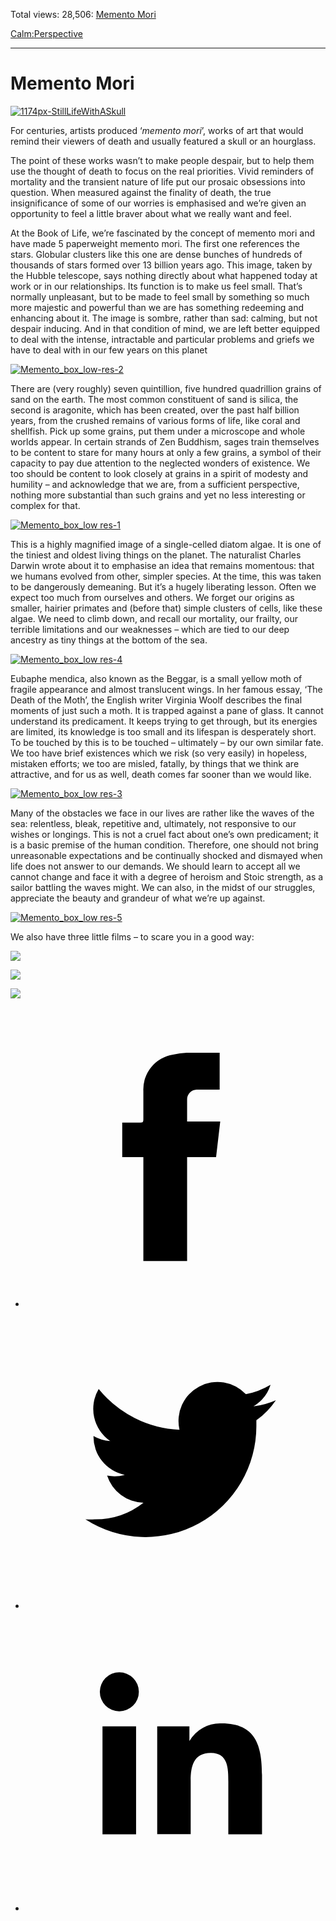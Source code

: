 Total views: 28,506: [Memento Mori](https://www.theschooloflife.com/thebookoflife/memento-mori/)

[Calm:](https://www.theschooloflife.com/thebookoflife/category/calm/)[Perspective](https://www.theschooloflife.com/thebookoflife/category/calm/perspective/)

* * *

# Memento Mori
<style>
						.alignnone {
  display: block;
  margin-left: auto;
  margin-right: auto;
  align: center:
}

.addtoany_share_save_container {
display:none;
}

.wp-block-image {
		display: block;
  margin-left: auto;
  margin-right: auto;
  width: 50%;
}

.aligncenter {
display: block;
  margin-left: auto;
  margin-right: auto;
  align: center:
}

@media only screen and (max-width: 500px) {
  .wp-block-image {
		display: block;
  margin-left: auto;
  margin-right: auto;
  width: 100%;
} }

h1 {max-width: 600px !important;
}
.s18-single-post .content-area .site-main article .post-cat-header-display + .old-wrapper p {
    font-size: 1.200em
}
						</style>

[![1174px-StillLifeWithASkull](https://www.theschooloflife.com/thebookoflife/wp-content/uploads/2014/12/1174px-StillLifeWithASkull.jpg)](http://www.thebookoflife.org/wp-content/uploads/2014/12/1174px-StillLifeWithASkull.jpg)

For centuries, artists produced ‘_memento mori_’, works of art that would remind their viewers of death and usually featured a skull or an hourglass.

The point of these works wasn’t to make people despair, but to help them use the thought of death to focus on the real priorities. Vivid reminders of mortality and the transient nature of life put our prosaic obsessions into question. When measured against the finality of death, the true insignificance of some of our worries is emphasised and we’re given an opportunity to feel a little braver about what we really want and feel.

At the Book of Life, we’re fascinated by the concept of memento mori and have made 5 paperweight memento mori. The first one references the stars.&nbsp;Globular clusters like this one are dense bunches of hundreds of thousands of stars formed over 13 billion years ago. This image, taken by the Hubble telescope, says nothing directly about what happened today at work or in our relationships. Its function is to make us feel small. That’s normally unpleasant, but to be made to feel small by something so much more majestic and powerful than we are has something redeeming and enhancing about it. The image is sombre, rather than sad: calming, but not despair inducing. And in that condition of mind, we are left better equipped to deal with the intense, intractable and particular problems and&nbsp;griefs we have to deal with in our few years on this planet

[![Memento_box_low-res-2](https://www.theschooloflife.com/thebookoflife/wp-content/uploads/2014/12/Memento_box_low-res-21.jpg)](http://www.theschooloflife.com/shop/memento-mori-paperweight-stars/)

There are (very roughly) seven quintillion, five hundred quadrillion grains of sand on the earth. The most common constituent of sand is silica, the second is aragonite, which has been created, over the past half billion years, from the crushed remains of various forms of life, like coral and shellfish. Pick up some grains, put them under a microscope and whole worlds appear. In certain strands of Zen Buddhism, sages train themselves to be content to stare for many hours at only a few grains, a symbol of their capacity to pay due attention to the neglected wonders of existence. We too should be content to look closely at grains in a spirit of modesty and humility – and acknowledge that we are, from a sufficient perspective, nothing more substantial than such grains and yet no less interesting or complex for that.

[![Memento_box_low res-1](https://www.theschooloflife.com/thebookoflife/wp-content/uploads/2014/12/Memento_box_low-res-1.jpg)](http://www.theschooloflife.com/shop/memento-mori-paperweight-sand/)

This is a highly magnified image of a single-celled diatom algae. It is one of the tiniest and oldest living things on the planet. The naturalist Charles Darwin wrote about it to emphasise an idea that remains momentous: that we humans evolved from other, simpler species. At the time, this was taken to be dangerously demeaning. But it’s a hugely liberating lesson. Often we expect too much from ourselves and others. We forget our origins as smaller, hairier primates and (before that) simple clusters of cells, like these algae. We need to climb down, and recall our mortality, our frailty, our terrible limitations and our weaknesses – which are tied to our deep ancestry as tiny things at the bottom of the sea.

[![Memento_box_low res-4](https://www.theschooloflife.com/thebookoflife/wp-content/uploads/2014/12/Memento_box_low-res-4.jpg)](http://www.theschooloflife.com/shop/memento-mori-paperweight-algae/)

Eubaphe mendica, also known as the Beggar, is a small yellow moth of fragile appearance and almost translucent wings. In her famous essay, ‘The Death of the Moth’, the English writer Virginia Woolf describes the final moments of just such a moth. It is trapped against a pane of glass. It cannot understand its predicament. It keeps trying to get through, but its energies are limited, its knowledge is too small and its lifespan is desperately short. To be touched by this is to be touched – ultimately – by our own similar fate. We too have brief existences which we risk (so very easily) in hopeless, mistaken efforts; we too are misled, fatally, by things that we think are attractive, and for us as well, death comes far sooner than we would like.

[![Memento_box_low res-3](https://www.theschooloflife.com/thebookoflife/wp-content/uploads/2014/12/Memento_box_low-res-3.jpg)](http://www.theschooloflife.com/shop/memento-mori-paperweight-algae-1/)

Many of the obstacles we face in our lives are rather like the waves of the sea: relentless, bleak, repetitive and, ultimately, not responsive to our wishes or longings. This is not a cruel fact about one’s own predicament; it is a basic premise of the human condition. Therefore, one should not bring unreasonable expectations and be continually shocked and dismayed when life does not answer to our demands. We should learn to accept all we cannot change and face it with a degree of heroism and Stoic strength, as a sailor battling the waves might. We can also, in the midst of our struggles, appreciate the beauty and grandeur of what we’re up against.

[![Memento_box_low res-5](https://www.theschooloflife.com/thebookoflife/wp-content/uploads/2014/12/Memento_box_low-res-5.jpg)](http://www.theschooloflife.com/shop/memento-mori-paperweight-sea/)

We also have three little films – to scare you in a good way:

[![](https://img.youtube.com/vi/YNXUkfNFZ0Q/0.jpg)](//www.youtube.com/embed/YNXUkfNFZ0Q '')

[![](https://img.youtube.com/vi/HUt6fRWURhI/0.jpg)](https://www.youtube.com/embed/HUt6fRWURhI '')

[![](https://img.youtube.com/vi/-A7VrTxuZIE/0.jpg)](https://www.youtube.com/embed/-A7VrTxuZIE '')
<style>
    .iframe-class { display: block !important; }
</style>

- [<svg xmlns="http://www.w3.org/2000/svg" viewbox="0 0 26 26"><title>Facebook</title>
                    <g>
                        <path d="M8.38,10H9.92c.2,0,.29,0,.29-.28,0-.82,0-1.64,0-2.46a3.05,3.05,0,0,1,2.57-3.15A7.22,7.22,0,0,1,14,3.95c.86,0,1.71,0,2.57,0h.25v3.2h-2A.85.85,0,0,0,14,8c0,.62,0,1.24,0,1.91h2.87L16.51,13H14v9H10.21V13H8.38Z"></path>
                    </g>
                </svg>](http://www.facebook.com/sharer/sharer.php?u=https://www.theschooloflife.com/thebookoflife/memento-mori/)
- [<svg xmlns="http://www.w3.org/2000/svg" viewbox="0 0 26 26"><title>Twitter</title>
                    <path d="M21.69,7.9a6.75,6.75,0,0,1-1.94.53,3.39,3.39,0,0,0,1.48-1.87,6.76,6.76,0,0,1-2.14.82,3.38,3.38,0,0,0-5.75,3.08,9.59,9.59,0,0,1-7-3.53,3.38,3.38,0,0,0,1,4.51A3.36,3.36,0,0,1,5.89,11v0A3.38,3.38,0,0,0,8.6,14.37a3.39,3.39,0,0,1-1.53.06,3.38,3.38,0,0,0,3.15,2.35A6.78,6.78,0,0,1,6,18.22a6.87,6.87,0,0,1-.81,0A9.6,9.6,0,0,0,20,10.08q0-.22,0-.44A6.86,6.86,0,0,0,21.69,7.9Z"></path>
                </svg>](http://twitter.com/share?url=https://www.theschooloflife.com/thebookoflife/memento-mori/&text=&via=theschooloflife)
- [<svg xmlns="http://www.w3.org/2000/svg" viewbox="0 0 26 26"><title>LinkedIn</title>
<path class="cls-2" d="M6.67,10H9.58v9.36H6.67ZM8.13,5.32A1.69,1.69,0,1,1,6.44,7,1.69,1.69,0,0,1,8.13,5.32"></path><path class="cls-2" d="M11.41,10H14.2v1.28h0A3.06,3.06,0,0,1,17,9.75c2.95,0,3.49,1.94,3.49,4.46v5.14H17.57V14.79c0-1.09,0-2.48-1.51-2.48s-1.75,1.18-1.75,2.4v4.63H11.41Z"></path></svg>](https://www.linkedin.com/shareArticle?mini=true&url=https://www.theschooloflife.com/thebookoflife/memento-mori/)
